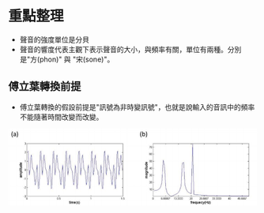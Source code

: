 # 重點整理
* 聲音的強度單位是分貝
* 聲音的響度代表主觀下表示聲音的大小，與頻率有關，單位有兩種。分別是"方(phon)" 與 "宋(sone)"。

## 傅立葉轉換前提
* 傅立葉轉換的假設前提是"訊號為非時變訊號"，也就是說輸入的音訊中的頻率不能隨著時間改變而改變。
<p align='center'>
<img src='001.png'>
</p>